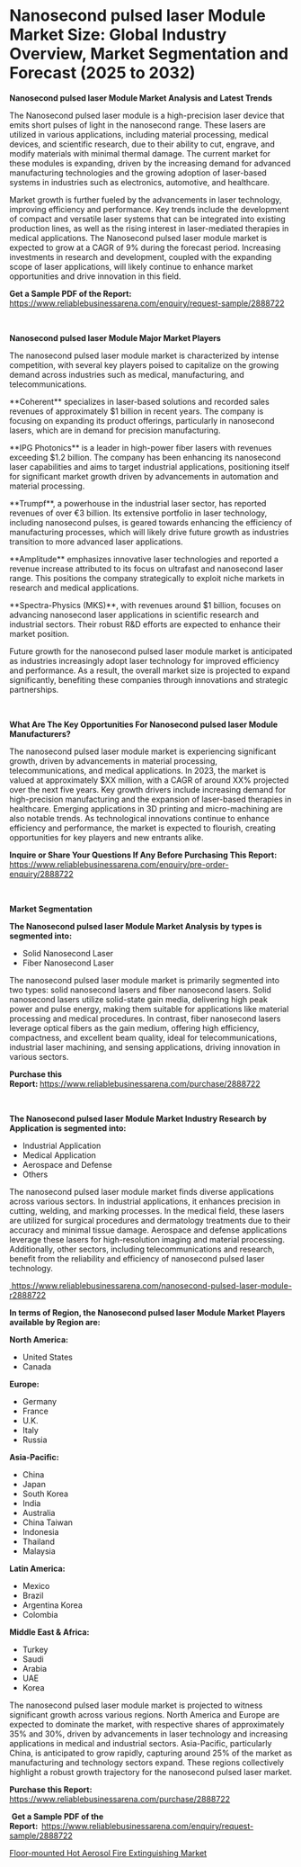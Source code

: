 <p><h1>Nanosecond pulsed laser Module Market Size: Global Industry Overview, Market Segmentation and Forecast (2025 to 2032)</h1></p><p><strong>Nanosecond pulsed laser Module Market Analysis and Latest Trends</strong></p>
<p><p>The Nanosecond pulsed laser module is a high-precision laser device that emits short pulses of light in the nanosecond range. These lasers are utilized in various applications, including material processing, medical devices, and scientific research, due to their ability to cut, engrave, and modify materials with minimal thermal damage. The current market for these modules is expanding, driven by the increasing demand for advanced manufacturing technologies and the growing adoption of laser-based systems in industries such as electronics, automotive, and healthcare.</p><p>Market growth is further fueled by the advancements in laser technology, improving efficiency and performance. Key trends include the development of compact and versatile laser systems that can be integrated into existing production lines, as well as the rising interest in laser-mediated therapies in medical applications. The Nanosecond pulsed laser module market is expected to grow at a CAGR of 9% during the forecast period. Increasing investments in research and development, coupled with the expanding scope of laser applications, will likely continue to enhance market opportunities and drive innovation in this field.</p></p>
<p><strong>Get a Sample PDF of the Report:&nbsp;</strong> <a href="https://www.reliablebusinessarena.com/enquiry/request-sample/2888722?utm_campaign=3344&utm_medium=2&utm_source=Github&utm_content=ia&utm_term=14032025&utm_id=nanosecond-pulsed-laser-module">https://www.reliablebusinessarena.com/enquiry/request-sample/2888722</a></p>
<p>&nbsp;</p>
<p><strong>Nanosecond pulsed laser Module Major Market Players</strong></p>
<p><p>The nanosecond pulsed laser module market is characterized by intense competition, with several key players poised to capitalize on the growing demand across industries such as medical, manufacturing, and telecommunications.</p><p>**Coherent** specializes in laser-based solutions and recorded sales revenues of approximately $1 billion in recent years. The company is focusing on expanding its product offerings, particularly in nanosecond lasers, which are in demand for precision manufacturing.</p><p>**IPG Photonics** is a leader in high-power fiber lasers with revenues exceeding $1.2 billion. The company has been enhancing its nanosecond laser capabilities and aims to target industrial applications, positioning itself for significant market growth driven by advancements in automation and material processing.</p><p>**Trumpf**, a powerhouse in the industrial laser sector, has reported revenues of over €3 billion. Its extensive portfolio in laser technology, including nanosecond pulses, is geared towards enhancing the efficiency of manufacturing processes, which will likely drive future growth as industries transition to more advanced laser applications.</p><p>**Amplitude** emphasizes innovative laser technologies and reported a revenue increase attributed to its focus on ultrafast and nanosecond laser range. This positions the company strategically to exploit niche markets in research and medical applications.</p><p>**Spectra-Physics (MKS)**, with revenues around $1 billion, focuses on advancing nanosecond laser applications in scientific research and industrial sectors. Their robust R&D efforts are expected to enhance their market position.</p><p>Future growth for the nanosecond pulsed laser module market is anticipated as industries increasingly adopt laser technology for improved efficiency and performance. As a result, the overall market size is projected to expand significantly, benefiting these companies through innovations and strategic partnerships.</p></p>
<p>&nbsp;</p>
<p><strong>What Are The Key Opportunities For Nanosecond pulsed laser Module Manufacturers?</strong></p>
<p><p>The nanosecond pulsed laser module market is experiencing significant growth, driven by advancements in material processing, telecommunications, and medical applications. In 2023, the market is valued at approximately $XX million, with a CAGR of around XX% projected over the next five years. Key growth drivers include increasing demand for high-precision manufacturing and the expansion of laser-based therapies in healthcare. Emerging applications in 3D printing and micro-machining are also notable trends. As technological innovations continue to enhance efficiency and performance, the market is expected to flourish, creating opportunities for key players and new entrants alike.</p></p>
<p><strong>Inquire or Share Your Questions If Any Before Purchasing This Report:</strong> <a href="https://www.reliablebusinessarena.com/enquiry/pre-order-enquiry/2888722?utm_campaign=3344&utm_medium=2&utm_source=Github&utm_content=ia&utm_term=14032025&utm_id=nanosecond-pulsed-laser-module">https://www.reliablebusinessarena.com/enquiry/pre-order-enquiry/2888722</a></p>
<p>&nbsp;</p>
<p><strong>Market Segmentation</strong></p>
<p><strong>The Nanosecond pulsed laser Module Market Analysis by types is segmented into:</strong></p>
<p><ul><li>Solid Nanosecond Laser</li><li>Fiber Nanosecond Laser</li></ul></p>
<p><p>The nanosecond pulsed laser module market is primarily segmented into two types: solid nanosecond lasers and fiber nanosecond lasers. Solid nanosecond lasers utilize solid-state gain media, delivering high peak power and pulse energy, making them suitable for applications like material processing and medical procedures. In contrast, fiber nanosecond lasers leverage optical fibers as the gain medium, offering high efficiency, compactness, and excellent beam quality, ideal for telecommunications, industrial laser machining, and sensing applications, driving innovation in various sectors.</p></p>
<p><strong>Purchase this Report:&nbsp;</strong><a href="https://www.reliablebusinessarena.com/purchase/2888722?utm_campaign=3344&utm_medium=2&utm_source=Github&utm_content=ia&utm_term=14032025&utm_id=nanosecond-pulsed-laser-module">https://www.reliablebusinessarena.com/purchase/2888722</a></p>
<p>&nbsp;</p>
<p><strong>The Nanosecond pulsed laser Module Market Industry Research by Application is segmented into:</strong></p>
<p><ul><li>Industrial Application</li><li>Medical Application</li><li>Aerospace and Defense</li><li>Others</li></ul></p>
<p><p>The nanosecond pulsed laser module market finds diverse applications across various sectors. In industrial applications, it enhances precision in cutting, welding, and marking processes. In the medical field, these lasers are utilized for surgical procedures and dermatology treatments due to their accuracy and minimal tissue damage. Aerospace and defense applications leverage these lasers for high-resolution imaging and material processing. Additionally, other sectors, including telecommunications and research, benefit from the reliability and efficiency of nanosecond pulsed laser technology.</p></p>
<p><a href="https://www.reliablebusinessarena.com/nanosecond-pulsed-laser-module-r2888722?utm_campaign=3344&utm_medium=2&utm_source=Github&utm_content=ia&utm_term=14032025&utm_id=nanosecond-pulsed-laser-module">&nbsp;https://www.reliablebusinessarena.com/nanosecond-pulsed-laser-module-r2888722</a></p>
<p><strong>In terms of Region, the Nanosecond pulsed laser Module Market Players available by Region are:</strong></p>
<p>
    <p> <strong> North America: </strong>
        <ul>
            <li>United States</li>
            <li>Canada</li>
        </ul>
        </p> 
    <p> <strong> Europe: </strong>
        <ul>
            <li>Germany</li>
            <li>France</li>
            <li>U.K.</li>
            <li>Italy</li>
            <li>Russia</li>
        </ul>
        </p> 
    <p> <strong> Asia-Pacific: </strong>
        <ul>
            <li>China</li>
            <li>Japan</li>
            <li>South Korea</li>
            <li>India</li>
            <li>Australia</li>
            <li>China Taiwan</li>
            <li>Indonesia</li>
            <li>Thailand</li>
            <li>Malaysia</li>
        </ul>
        </p> 
    <p> <strong> Latin America: </strong>
        <ul>
            <li>Mexico</li>
            <li>Brazil</li>
            <li>Argentina Korea</li>
            <li>Colombia</li>
        </ul>
        </p> 
    <p> <strong> Middle East & Africa: </strong>
        <ul>
            <li>Turkey</li>
            <li>Saudi</li>
            <li>Arabia</li>
            <li>UAE</li>
            <li>Korea</li>
        </ul>
    </p>
    </p>
<p><p>The nanosecond pulsed laser module market is projected to witness significant growth across various regions. North America and Europe are expected to dominate the market, with respective shares of approximately 35% and 30%, driven by advancements in laser technology and increasing applications in medical and industrial sectors. Asia-Pacific, particularly China, is anticipated to grow rapidly, capturing around 25% of the market as manufacturing and technology sectors expand. These regions collectively highlight a robust growth trajectory for the nanosecond pulsed laser market.</p></p>
<p><strong>Purchase this Report: </strong><a href="https://www.reliablebusinessarena.com/purchase/2888722?utm_campaign=3344&utm_medium=2&utm_source=Github&utm_content=ia&utm_term=14032025&utm_id=nanosecond-pulsed-laser-module">https://www.reliablebusinessarena.com/purchase/2888722</a></p>
<p>&nbsp;<strong>Get a Sample PDF of the Report:&nbsp;&nbsp;</strong><a href="https://www.reliablebusinessarena.com/enquiry/request-sample/2888722?utm_campaign=3344&utm_medium=2&utm_source=Github&utm_content=ia&utm_term=14032025&utm_id=nanosecond-pulsed-laser-module">https://www.reliablebusinessarena.com/enquiry/request-sample/2888722</a></p>
<p><strong></strong></p>
<p><p><a href="https://github.com/merkinedry7b/Market-Research-Report-List-1/blob/main/floor-mounted-hot-aerosol-fire-extinguishing-market.md?utm_campaign=3344&utm_medium=2&utm_source=Github&utm_content=ia&utm_term=14032025&utm_id=nanosecond-pulsed-laser-module">Floor-mounted Hot Aerosol Fire Extinguishing Market</a></p></p>